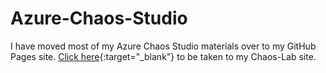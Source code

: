# Azure-Chaos-Studio
I have moved most of my Azure Chaos Studio materials over to my GitHub Pages site.  [Click here](https://rickcau.github.io/Chaos-Lab/){:target="_blank"} to be taken to my Chaos-Lab site. 

